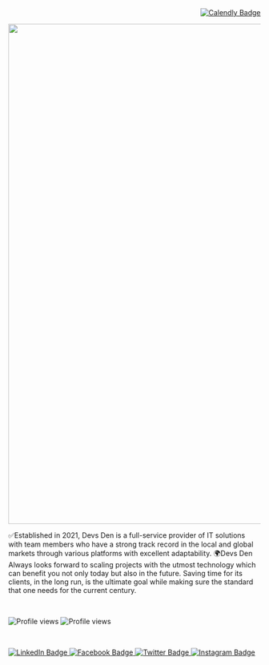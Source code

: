  <div id="Book a Call" align="right">
 <a href="https://calendly.com/devsdenbd/meeting-at-google-meet?month=2022-11">
     <img src="https://img.shields.io/badge/Book a Call -blueviolet?style=for-the-badge&logo=calendly&logoColor=white" alt="Calendly Badge"/>
  </a>
 </div>

 <div id="header" align="center">
  <img src="https://scontent.fdac24-1.fna.fbcdn.net/v/t39.30808-6/317795799_134593789437232_3782110756406471833_n.jpg?stp=dst-jpg_s960x960&_nc_cat=102&ccb=1-7&_nc_sid=e3f864&_nc_ohc=sMIxnTvY2aMAX9CtAe0&tn=BUSbdLS1Yi9qtHV0&_nc_ht=scontent.fdac24-1.fna&oh=00_AfBvjCOCOgBrRDgPoU_QCeaav6eLBFz3ajqW_8izeeTrsg&oe=638D685D" width="1000"/>
</div>


<p> ✅Established in 2021, Devs Den is a full-service provider of IT solutions with team members who have a strong track record in the local and global markets through various platforms with excellent adaptability.
🌍Devs Den Always looks forward to scaling projects with the utmost technology which can benefit you not only today but also in the future.
Saving time for its clients, in the long run, is the ultimate goal while making sure the standard that one needs for the current century.</p>

 <div id="Book a Call" align="left">
![Profile views](https://gpvc.arturio.dev/DevsDenBD) 
![Profile views](https://visitor-badge.glitch.me/badge?page_id=DevsDenBD.DevsDenBD)
  </div>
  
  <div id="Badge">

  <a href="https://www.linkedin.com/company/devsden/">
    <img src="https://img.shields.io/badge/LinkedIn-blue?style=for-the-badge&logo=linkedin&logoColor=white" alt="LinkedIn Badge"/>
  </a>
  <a href="https://www.facebook.com/DevsDenBD/">
    <img src="https://img.shields.io/badge/Facebook-blue?style=for-the-badge&logo=facebook&logoColor=white" alt="Facebook Badge"/>
  </a> 
  <a href="https://twitter.com/Devsden12">
    <img src="https://img.shields.io/badge/Twitter-blue?style=for-the-badge&logo=twitter&logoColor=white" alt="Twitter Badge"/>
  </a>
  <a href="https://www.instagram.com/devsden1/">
    <img src="https://img.shields.io/badge/Instagram-blue?style=for-the-badge&logo=instagram&logoColor=white" alt="Instagram Badge"/>
  </a>

</div>



